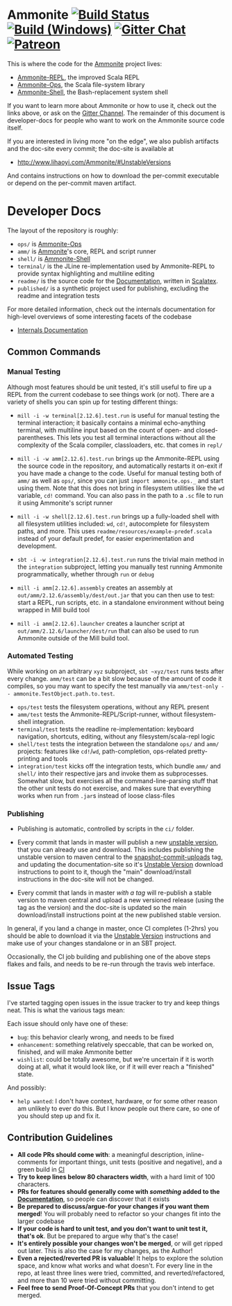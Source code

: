 # Ammonite [![Build Status][travis-badge]][travis-link] [![Build (Windows)][appveyor-badge]][appveyor-link] [![Gitter Chat][gitter-badge]][gitter-link] [![Patreon][patreon-badge]][patreon-link]

[travis-badge]: https://travis-ci.org/lihaoyi/Ammonite.svg
[travis-link]: https://travis-ci.org/lihaoyi/Ammonite
[appveyor-badge]: https://ci.appveyor.com/api/projects/status/github/lihaoyi/Ammonite
[appveyor-link]: https://ci.appveyor.com/project/lihaoyi/ammonite
[gitter-badge]: https://badges.gitter.im/Join%20Chat.svg
[gitter-link]: https://gitter.im/lihaoyi/Ammonite?utm_source=badge&utm_medium=badge&utm_campaign=pr-badge&utm_content=badge
[patreon-badge]: https://img.shields.io/badge/patreon-sponsor-ff69b4.svg
[patreon-link]: https://www.patreon.com/lihaoyi

This is where the code for the [Ammonite](https://lihaoyi.github.io/Ammonite) 
project lives:

- [Ammonite-REPL](https://lihaoyi.github.io/Ammonite), the improved Scala REPL
- [Ammonite-Ops](https://lihaoyi.github.io/Ammonite/#Ammonite-Ops), the Scala 
  file-system library
- [Ammonite-Shell](https://lihaoyi.github.io/Ammonite/#Ammonite-Shell), the 
  Bash-replacement system shell

If you want to learn more about Ammonite or how to use it, check out the links 
above, or ask on the [Gitter Channel](https://gitter.im/lihaoyi/Ammonite). The 
remainder of this document is developer-docs for people who want to work on the 
Ammonite source code itself.

If you are interested in living more "on the edge", we also publish artifacts 
and the doc-site every commit; the doc-site is available at

- http://www.lihaoyi.com/Ammonite/#UnstableVersions

And contains instructions on how to download the per-commit executable or 
depend on the per-commit maven artifact.

# Developer Docs

The layout of the repository is roughly:

- `ops/` is [Ammonite-Ops](https://lihaoyi.github.io/Ammonite/#Ammonite-Ops)
- `amm/` is [Ammonite](https://lihaoyi.github.io/Ammonite)'s core, REPL and script runner
- `shell/` is [Ammonite-Shell](https://lihaoyi.github.io/Ammonite/#Ammonite-Shell)
- `terminal/` is the JLine re-implementation used by Ammonite-REPL to provide 
  syntax highlighting and multiline editing
- `readme/` is the source code for the [Documentation](https://lihaoyi.github.io/Ammonite/#Ammonite-Ops), 
  written in [Scalatex](https://lihaoyi.github.io/Scalatex/).
- `published/` is a synthetic project used for publishing, excluding the readme 
  and integration tests

For more detailed information, check out the internals documentation for 
high-level overviews of some interesting facets of the codebase

- [Internals Documentation](https://github.com/lihaoyi/Ammonite/tree/master/internals-docs)

## Common Commands

### Manual Testing

Although most features should be unit tested, it's still useful to fire up a REPL from the current codebase to see things work (or not). There are a variety of shells you can spin up for testing different things:

- `mill -i -w terminal[2.12.6].test.run` is useful for manual testing the
  terminal interaction; it basically contains a minimal echo-anything terminal,
  with multiline input based on the count of open- and closed-parentheses. This
  lets you test all terminal interactions without all the complexity of the
  Scala compiler, classloaders, etc. that comes in `repl/`
  
- `mill -i -w amm[2.12.6].test.run` brings up the Ammonite-REPL using the source
  code in the repository, and automatically restarts it on-exit if you have made
  a change to the code. Useful for manual testing both of `amm/` as well as
  `ops/`, since you can just `import ammonite.ops._` and start using them. Note
  that this does not bring in filesystem utilities like the `wd` variable, `cd!`
  command. You can also pass in the path to a `.sc` file to run it using
  Ammonite's script runner
  
- `mill -i -w shell[2.12.6].test.run` brings up a fully-loaded shell with all filesystem
  utilities included: `wd`, `cd!`, autocomplete for filesystem paths, and more. 
  This uses `readme/resources/example-predef.scala` instead of your default 
  predef, for easier experimentation and development.
  
- `sbt -i -w integration[2.12.6].test.run` runs the trivial main method in the
  `integration` subproject, letting you manually test running Ammonite
  programmatically, whether through `run` or `debug`

- `mill -i amm[2.12.6].assembly` creates an assembly at
  `out/amm/2.12.6/assembly/dest/out.jar` that you can then use to test: start a
  REPL, run scripts, etc. in a standalone environment without being wrapped in
  Mill build tool

- `mill -i amm[2.12.6].launcher` creates a launcher script at
  `out/amm/2.12.6/launcher/dest/run` that can also be used to run Ammonite
  outside of the Mill build tool.

### Automated Testing

While working on an arbitrary `xyz` subproject, `sbt ~xyz/test` runs tests after every change. `amm/test` can be a bit slow because of the amount of code it compiles, so you may want to specify the test manually via `amm/test-only -- ammonite.TestObject.path.to.test`.

- `ops/test` tests the filesystem operations, without any REPL present
- `amm/test` tests the Ammonite-REPL/Script-runner, without filesystem-shell integration.
- `terminal/test` tests the readline re-implementation: keyboard navigation, shortcuts, editing, without any filesystem/scala-repl logic
- `shell/test` tests the integration between the standalone `ops/` and `amm/` projects: features like `cd!`/`wd`, path-completion, ops-related pretty-printing and tools
- `integration/test` kicks off the integration tests, which bundle `amm/` and `shell/` into their respective jars and invoke them as subprocesses. Somewhat slow, but exercises all the command-line-parsing stuff that the other unit tests do not exercise, and makes sure that everything works when run from `.jar`s instead of loose class-files

### Publishing

- Publishing is automatic, controlled by scripts in the `ci/` folder.

- Every commit that lands in master will publish a new
  [unstable version](http://www.lihaoyi.com/Ammonite/#UnstableVersions),
  that you can already use and download. This includes publishing the unstable version
  to maven central to the
  [snapshot-commit-uploads](https://github.com/lihaoyi/Ammonite/releases/tag/snapshot-commit-uploads)
  tag, and updating the documentation-site so it's
  [Unstable Version](http://www.lihaoyi.com/Ammonite/#UnstableVersions) download
  instructions to point to it, though the "main" download/install instructions
  in the doc-site will not be changed.

- Every commit that lands in master *with a tag* will re-publish a stable version
  to maven central and upload a new versioned release (using the tag as the
  version) and the doc-site is updated so the main download/install instructions
  point at the new published stable version.

In general, if you land a change in master, once CI completes (1-2hrs) you
should be able to download it via the
[Unstable Version](http://www.lihaoyi.com/Ammonite/#UnstableVersions)
instructions and make use of your changes standalone or in an SBT project.

Occasionally, the CI job building and publishing one of the above steps
flakes and fails, and needs to be re-run through the travis web interface.

## Issue Tags

I've started tagging open issues in the issue tracker to try and keep things neat. This is what the various tags mean:

Each issue should only have one of these:

- `bug`: this behavior clearly wrong, and needs to be fixed
- `enhancement`: something relatively speccable, that can be worked on, finished, and will make Ammonite better
- `wishlist`: could be totally awesome, but we're uncertain if it is worth doing at all, what it would look like, or if it will ever reach a "finished" state.

And possibly:

- `help wanted`: I don't have context, hardware, or for some other reason am unlikely to ever do this. But I know people out there care, so one of you should step up and fix it.

## Contribution Guidelines

- **All code PRs should come with**: a meaningful description, inline-comments for important things, unit tests (positive and negative), and a green build in [CI](https://travis-ci.org/lihaoyi/Ammonite)
- **Try to keep lines below 80 characters width**, with a hard limit of 100 characters.
- **PRs for features should generally come with *something* added to the [Documentation](https://lihaoyi.github.io/Ammonite)**, so people can discover that it exists
- **Be prepared to discuss/argue-for your changes if you want them merged**! You will probably need to refactor so your changes fit into the larger codebase
- **If your code is hard to unit test, and you don't want to unit test it, that's ok**. But be prepared to argue why that's the case!
- **It's entirely possible your changes won't be merged**, or will get ripped out later. This is also the case for my changes, as the Author!
- **Even a rejected/reverted PR is valuable**! It helps to explore the solution space, and know what works and what doesn't. For every line in the repo, at least three lines were tried, committed, and reverted/refactored, and more than 10 were tried without committing.
- **Feel free to send Proof-Of-Concept PRs** that you don't intend to get merged.

